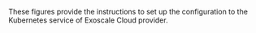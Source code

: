 
These figures provide the instructions to set up the configuration to the Kubernetes service of Exoscale Cloud provider.
